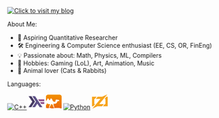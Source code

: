 [![Click to visit my blog](https://user-images.githubusercontent.com/58938156/228657201-7f1e660a-57f0-4c2d-961b-1cd3515f6cbf.PNG)](https://blog-dy88.onrender.com/)

About Me:

* 🔧 Aspiring Quantitative Researcher
* 🛠️ Engineering & Computer Science enthusiast (EE, CS, OR, FinEng)
* 💡 Passionate about: Math, Physics, ML, Compilers
* 🎨 Hobbies: Gaming (LoL), Art, Animation, Music
* 🐰 Animal lover (Cats & Rabbits)

Languages:

<p align="left">
<a href="https://isocpp.org/" target="_blank" rel="noreferrer"><img src="https://raw.githubusercontent.com/danielcranney/readme-generator/main/public/icons/skills/cplusplus-colored.svg" width="36" height="36" alt="C++" /></a>
<a href="https://www.haskell.org/" target="_blank" rel="noreferrer"><img src="https://raw.githubusercontent.com/devicons/devicon/master/icons/haskell/haskell-original.svg" width="36" height="36" alt="Haskell" /></a>
<a href="https://ocaml.org/" target="_blank" rel="noreferrer"><img src="https://raw.githubusercontent.com/devicons/devicon/master/icons/ocaml/ocaml-original.svg" width="36" height="36" alt="OCaml" /></a>
<a href="https://www.python.org/" target="_blank" rel="noreferrer"><img src="https://raw.githubusercontent.com/danielcranney/readme-generator/main/public/icons/skills/python-colored.svg" width="36" height="36" alt="Python" /></a>
<a href="https://ziglang.org/" target="_blank" rel="noreferrer"><img src="https://raw.githubusercontent.com/devicons/devicon/master/icons/zig/zig-original.svg" width="36" height="36" alt="Zig" /></a>
</p>

